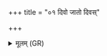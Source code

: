+++
title = "०१ दिवो जातो दिवस्"

+++
<details><summary>मूलम् (GR)</summary>

दिवो जातो दिवस् पुत्रो  
यस्माज् जातं महत् सहः ।  
अश्वत्थम् अग्रे जैत्राय-  
-अच्छा देवं वदामसि ॥
</details>